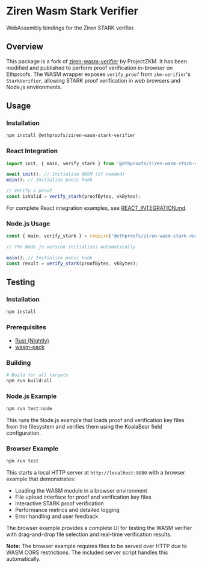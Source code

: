 # Ziren Wasm Stark Verifier

WebAssembly bindings for the Ziren STARK verifier.

## Overview

This package is a fork of [ziren-wasm-verifier](https://github.com/ProjectZKM/ziren-wasm-verifier) by ProjectZKM. It has been modified and published to perform proof verification in-browser on Ethproofs. The WASM wrapper exposes `verify_proof` from `zkm-verifier`'s `StarkVerifier`, allowing STARK proof verification in web browsers and Node.js environments.

## Usage

### Installation

```bash
npm install @ethproofs/ziren-wasm-stark-verifier
```

### React Integration

```typescript
import init, { main, verify_stark } from '@ethproofs/ziren-wasm-stark-verifier';

await init(); // Initialize WASM (if needed)
main(); // Initialize panic hook

// Verify a proof
const isValid = verify_stark(proofBytes, vkBytes);
```

For complete React integration examples, see [REACT_INTEGRATION.md](./REACT_INTEGRATION.md).

### Node.js Usage

```javascript
const { main, verify_stark } = require('@ethproofs/ziren-wasm-stark-verifier');

// The Node.js version initializes automatically

main(); // Initialize panic hook
const result = verify_stark(proofBytes, vkBytes);
```

## Testing

### Installation

```bash
npm install
```

### Prerequisites

- [Rust (Nightly)](https://pico-docs.brevis.network/getting-started/installation#rust-toolchain)
- [wasm-pack](https://github.com/drager/wasm-pack)

### Building

```bash
# Build for all targets
npm run build:all
```

### Node.js Example

```bash
npm run test:node
```

This runs the Node.js example that loads proof and verification key files from the filesystem and verifies them using the KoalaBear field configuration.

### Browser Example

```bash
npm run test
```

This starts a local HTTP server at `http://localhost:8080` with a browser example that demonstrates:

- Loading the WASM module in a browser environment
- File upload interface for proof and verification key files
- Interactive STARK proof verification
- Performance metrics and detailed logging
- Error handling and user feedback

The browser example provides a complete UI for testing the WASM verifier with drag-and-drop file selection and real-time verification results.

**Note:** The browser example requires files to be served over HTTP due to WASM CORS restrictions. The included server script handles this automatically.
